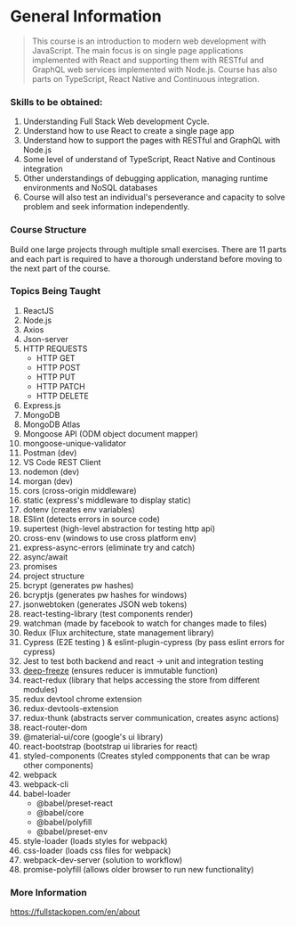 # General Information  
>This course is an introduction to modern web development with JavaScript. The main focus is on single page applications implemented with React and supporting them with RESTful and GraphQL web services implemented with Node.js. Course has also parts on TypeScript, React Native and Continuous integration.  
 
### Skills to be obtained:
1. Understanding Full Stack Web development Cycle.
2. Understand how to use React to create a single page app
3. Understand how to support the pages with RESTful and GraphQL with Node.js
4. Some level of understand of TypeScript, React Native and Continous integration
5. Other understandings of debugging application, managing runtime environments and NoSQL databases
6. Course will also test an individual's perseverance and capacity to solve problem and seek information independently.
 
### Course Structure  
Build one large projects through multiple small exercises. There are 11 parts and each part is required to have a thorough understand before moving to the next part of the course. 

### Topics Being Taught
1. ReactJS
2. Node.js
3. Axios
4. Json-server
5. HTTP REQUESTS
    - HTTP GET
    - HTTP POST
    - HTTP PUT
    - HTTP PATCH
    - HTTP DELETE
6. Express.js
7. MongoDB 
8. MongoDB Atlas
9. Mongoose API (ODM object document mapper)
10. mongoose-unique-validator 
11. Postman (dev)
12. VS Code REST Client
13. nodemon (dev)
14. morgan (dev)
15. cors (cross-origin middleware)
16. static (express's middleware to display static)
17. dotenv (creates env variables)
18. ESlint (detects errors in source code)
19. supertest (high-level abstraction for testing http api)
20. cross-env (windows to use cross platform env)
21. express-async-errors (eliminate try and catch)
22. async/await
23. promises
24. project structure
25. bcrypt (generates pw hashes)
26. bcryptjs (generates pw hashes for windows)
27. jsonwebtoken (generates JSON web tokens)
28. react-testing-library (test components render)
29. watchman (made by facebook to watch for changes made to files)
30. Redux (Flux architecture, state management library)
31. Cypress (E2E testing ) & eslint-plugin-cypress (by pass eslint errors for cypress)
32. Jest to test both backend and react -> unit and integration testing
33. [deep-freeze](https://github.com/substack/deep-freeze) (ensures reducer is immutable function)
34. react-redux (library that helps accessing the store from different modules)
35. redux devtool chrome extension
36. redux-devtools-extension
37. redux-thunk (abstracts server communication, creates async actions)
38. react-router-dom
39. @material-ui/core (google's ui library)
40. react-bootstrap (bootstrap ui libraries for react)
41. styled-components (Creates styled compponents that can be wrap other components)
42. webpack 
43. webpack-cli
43. babel-loader 
    - @babel/preset-react
    - @babel/core 
    - @babel/polyfill
    - @babel/preset-env
44. style-loader (loads styles for webpack)
45. css-loader (loads css files for webpack)
46. webpack-dev-server (solution to workflow)
47. promise-polyfill (allows older browser to run new functionality)

### More Information  
https://fullstackopen.com/en/about
